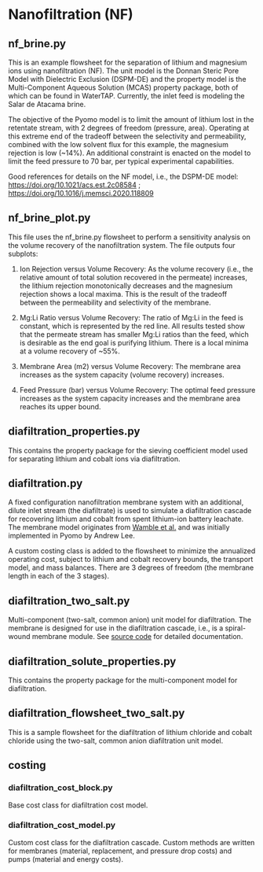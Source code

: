 # Nanofiltration (NF)

## nf_brine.py
This is an example flowsheet for the separation of lithium and magnesium ions using nanofiltration (NF). The unit model is the Donnan Steric Pore Model with Dielectric Exclusion (DSPM-DE) and the property model is the Multi-Component Aqueous Solution (MCAS) property package, both of which can be found in WaterTAP. Currently, the inlet feed is modeling the Salar de Atacama brine. 

The objective of the Pyomo model is to limit the amount of lithium lost in the retentate stream, with 2 degrees of freedom (pressure, area). Operating at this extreme end of the tradeoff between the selectivity and permeability, combined with the low solvent flux for this example, the magnesium rejection is low (~14%). An additional constraint is enacted on the model to limit the feed pressure to 70 bar, per typical experimental capabilities.

Good references for details on the NF model, i.e., the DSPM-DE model: https://doi.org/10.1021/acs.est.2c08584 ; https://doi.org/10.1016/j.memsci.2020.118809

## nf_brine_plot.py
This file uses the nf_brine.py flowsheet to perform a sensitivity analysis on the volume recovery of the nanofiltration system. The file outputs four subplots:

1. Ion Rejection versus Volume Recovery: As the volume recovery (i.e., the relative amount of total solution recovered in the permeate) increases, the lithium rejection monotonically decreases and the magnesium rejection shows a local maxima. This is the result of the tradeoff between the permeability and selectivity of the membrane.

2. Mg:Li Ratio versus Volume Recovery: The ratio of Mg:Li in the feed is constant, which is represented by the red line. All results tested show that the permeate stream has smaller Mg:Li ratios than the feed, which is desirable as the end goal is purifying lithium. There is a local minima at a volume recovery of ~55%.

3. Membrane Area (m2) versus Volume Recovery: The membrane area increases as the system capacity (volume recovery) increases.

4. Feed Pressure (bar) versus Volume Recovery: The optimal feed pressure increases as the system capacity increases and the membrane area reaches its upper bound.

## diafiltration_properties.py
This contains the property package for the sieving coefficient model used for separating lithium and cobalt ions via diafiltration.

## diafiltration.py
A fixed configuration nanofiltration membrane system with an additional, dilute inlet stream (the diafiltrate) is used to simulate a diafiltration cascade for recovering lithium and cobalt from spent lithium-ion battery leachate. The membrane model originates from [Wamble et al.](https://pubs.acs.org/doi/full/10.1021/acssuschemeng.2c02862) and was initially implemented in Pyomo by Andrew Lee.

A custom costing class is added to the flowsheet to minimize the annualized operating cost, subject to lithium and cobalt recovery bounds, the transport model, and mass balances. There are 3 degrees of freedom (the membrane length in each of the 3 stages).

## diafiltration_two_salt.py
Multi-component (two-salt, common anion) unit model for diafiltration. The membrane is designed for use in the diafiltration cascade, i.e., is a spiral-wound membrane module. See [source code](https://github.com/prommis/prommis/blob/main/src/prommis/nanofiltration/diafiltration_two_salt.py) for detailed documentation.

## diafiltration_solute_properties.py
This contains the property package for the multi-component model for diafiltration.

## diafiltration_flowsheet_two_salt.py
This is a sample flowsheet for the diafiltration of lithium chloride and cobalt chloride using the two-salt, common anion diafiltration unit model.

## costing
### diafiltration_cost_block.py
Base cost class for diafiltration cost model.

### diafiltration_cost_model.py
Custom cost class for the diafiltration cascade. Custom methods are written for membranes (material, replacement, and pressure drop costs) and pumps (material and energy costs).
